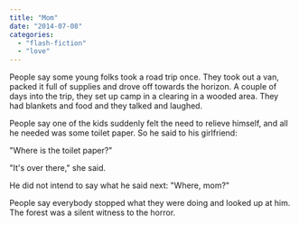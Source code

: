 ```yaml
---
title: "Mom"
date: "2014-07-08"
categories: 
  - "flash-fiction"
  - "love"
---
```


People say some young folks took a road trip once. They took out a van, packed it full of supplies and drove off towards the horizon. A couple of days into the trip, they set up camp in a clearing in a wooded area. They had blankets and food and they talked and laughed.

People say one of the kids suddenly felt the need to relieve himself, and all he needed was some toilet paper. So he said to his girlfriend:

"Where is the toilet paper?"

"It's over there," she said.

He did not intend to say what he said next: "Where, mom?"

People say everybody stopped what they were doing and looked up at him. The forest was a silent witness to the horror.

